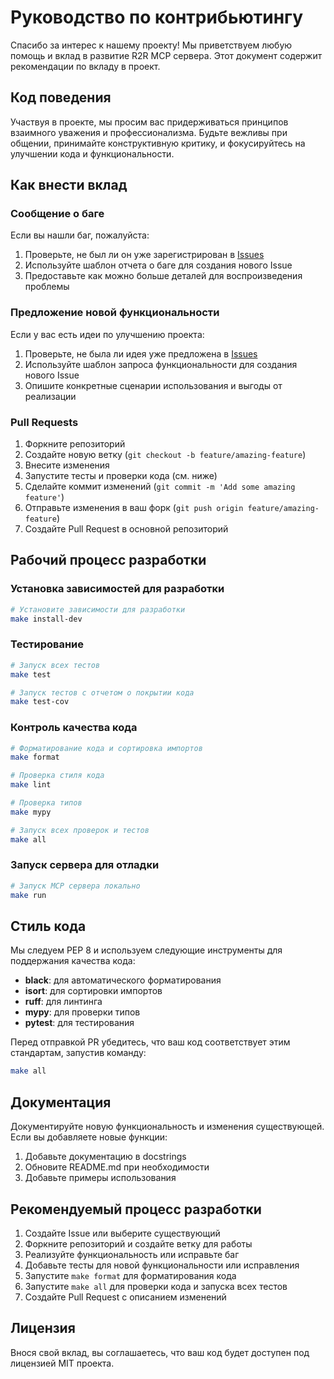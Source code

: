 # Руководство по контрибьютингу

Спасибо за интерес к нашему проекту! Мы приветствуем любую помощь и вклад в развитие R2R MCP сервера. Этот документ содержит рекомендации по вкладу в проект.

## Код поведения

Участвуя в проекте, мы просим вас придерживаться принципов взаимного уважения и профессионализма. Будьте вежливы при общении, принимайте конструктивную критику, и фокусируйтесь на улучшении кода и функциональности.

## Как внести вклад

### Сообщение о баге

Если вы нашли баг, пожалуйста:

1. Проверьте, не был ли он уже зарегистрирован в [Issues](https://github.com/eagurin/r2r-mcp/issues)
2. Используйте шаблон отчета о баге для создания нового Issue
3. Предоставьте как можно больше деталей для воспроизведения проблемы

### Предложение новой функциональности

Если у вас есть идеи по улучшению проекта:

1. Проверьте, не была ли идея уже предложена в [Issues](https://github.com/eagurin/r2r-mcp/issues)
2. Используйте шаблон запроса функциональности для создания нового Issue
3. Опишите конкретные сценарии использования и выгоды от реализации

### Pull Requests

1. Форкните репозиторий
2. Создайте новую ветку (`git checkout -b feature/amazing-feature`)
3. Внесите изменения
4. Запустите тесты и проверки кода (см. ниже)
5. Сделайте коммит изменений (`git commit -m 'Add some amazing feature'`)
6. Отправьте изменения в ваш форк (`git push origin feature/amazing-feature`)
7. Создайте Pull Request в основной репозиторий

## Рабочий процесс разработки

### Установка зависимостей для разработки

```bash
# Установите зависимости для разработки
make install-dev
```

### Тестирование

```bash
# Запуск всех тестов
make test

# Запуск тестов с отчетом о покрытии кода
make test-cov
```

### Контроль качества кода

```bash
# Форматирование кода и сортировка импортов
make format

# Проверка стиля кода
make lint

# Проверка типов
make mypy

# Запуск всех проверок и тестов
make all
```

### Запуск сервера для отладки

```bash
# Запуск MCP сервера локально
make run
```

## Стиль кода

Мы следуем PEP 8 и используем следующие инструменты для поддержания качества кода:

- **black**: для автоматического форматирования
- **isort**: для сортировки импортов
- **ruff**: для линтинга
- **mypy**: для проверки типов
- **pytest**: для тестирования

Перед отправкой PR убедитесь, что ваш код соответствует этим стандартам, запустив команду:

```bash
make all
```

## Документация

Документируйте новую функциональность и изменения существующей. Если вы добавляете новые функции:

1. Добавьте документацию в docstrings
2. Обновите README.md при необходимости
3. Добавьте примеры использования

## Рекомендуемый процесс разработки

1. Создайте Issue или выберите существующий
2. Форкните репозиторий и создайте ветку для работы
3. Реализуйте функциональность или исправьте баг
4. Добавьте тесты для новой функциональности или исправления
5. Запустите `make format` для форматирования кода
6. Запустите `make all` для проверки кода и запуска всех тестов
7. Создайте Pull Request с описанием изменений

## Лицензия

Внося свой вклад, вы соглашаетесь, что ваш код будет доступен под лицензией MIT проекта.
